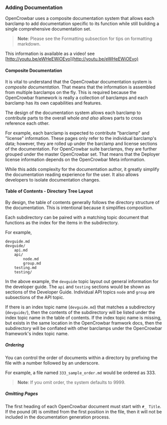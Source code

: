 ### Adding Documentation

OpenCrowbar uses a composite documentation system that allows each barclamp to add documentation specific to its function while still building a single comprehensive documentation set.

> **Note**: Please see the Formatting subsection for tips on formatting markdown.

This information is available as a video! see [http://youtu.be/eWHeEWiOEvo](http://youtu.be/eWHeEWiOEvo)

#### Composite Documentation

It is vital to understand that the OpenCrowbar documentation system is _composite documentation._  That means that the information is assembled from multiple barclamps on the fly. This is required because the OpenCrowbar framework is really a collection of barclamps and each barclamp has its own capabilities and features.

The design of the documentation system allows each barclamp to contribute parts to the overall whole _and also_ allows parts to cross reference each other.

For example, each barclamp is expected to contribute "barclamp" and "license" information. These pages only refer to the individual barclamp's data; however, they are rolled up under the barclamp and license sections of the documentation. For OpenCrowbar suite barclamps, they are further grouped under the master OpenCrowbar set. That means that the Deployer license information depends on the OpenCrowbar Meta information.

While this adds complexity for the documentation author, it greatly simplify the documentation reading experience for the user. It also allows developers to isolate documentation changes.

#### Table of Contents - Directory Tree Layout

By design, the table of contents generally follows the directory structure of the documentation. This is intentional because it simplifies composition.

Each subdirectory can be paired with a matching topic document that functions as the index for the items in the subdirectory.

For example,

    devguide.md
    devguide/
        api.md
        api/
            node.md
            group.md
        testing.md
        testing/

In the above example, the `devguide` topic layout out general information for the developer guide. The `api` and `testing` sections would be shown as sections of the Developer Guide. Individual API topics `node` and `group` are subsections of the API topic.

If there is an index topic name (`devguide.md`) that matches a subdirectory (`devguide/`), then the contents of the subdirectory will be listed under the index topic name in the table of contents. If the index topic name is missing, but exists in the same location in the OpenCrowbar framwork docs, then the subdirectory will be conflated with other barclamps under the OpenCrowbar framework's index topic name.

##### Ordering

You can control the order of documents within a directory by prefixing the file with a number followed by an underscore.

For example, a file named `333_sample_order.md` would be ordered as 333.

> **Note**: If you omit order, the system defaults to 9999.

##### Omitting Pages

The first heading of each OpenCrowbar document must start with `#_ Title`.  If the pound (#) is omitted from the first position in the file, then it will not be included in the documentation generation process.
